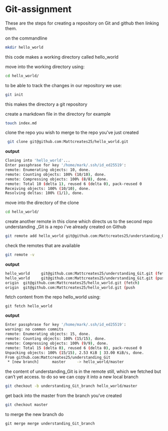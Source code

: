 # Git-assignment
These are the steps for creating a repository on Git and github then linking them. 


on the commandline 
```bash
mkdir hello_world
```
this code makes a working directory called hello_world

move into the working directory using:

```bash
cd hello_world/
```
to be able to track the changes in our repository we use:

```bash
git init
```
this makes the directory a git repository

create a markdown file in the directory  for example

```bash
touch index.md
```

clone the repo you wish to merge to the repo you've just created

```bash
 git clone git@github.com:Mattcreates25/hello_world.git

```
__output__
```bash
Cloning into 'hello_world'...
Enter passphrase for key '/home/mark/.ssh/id_ed25519':
remote: Enumerating objects: 10, done.
remote: Counting objects: 100% (10/10), done.
remote: Compressing objects: 100% (8/8), done.
remote: Total 10 (delta 1), reused 6 (delta 0), pack-reused 0
Receiving objects: 100% (10/10), done.
Resolving deltas: 100% (1/1), done.
```

move into the directory of the clone

```bash
cd hello_world/
```

create another remote in this clone which directs us to the second repo understanding _Git is a repo i've already created on Github

```bash
git remote add hello_world git@github.com:Mattcreates25/understanding_Git.git 
```

check the remotes that are available

```bash
git remote -v
```

__output__
```bash
hello_world     git@github.com:Mattcreates25/understanding_Git.git (fetch)
hello_world     git@github.com:Mattcreates25/understanding_Git.git (push)
origin  git@github.com:Mattcreates25/hello_world.git (fetch)
origin  git@github.com:Mattcreates25/hello_world.git (push
```

fetch content from the repo hello_world using:

```
git fetch hello_world
```

__output__
```bash
Enter passphrase for key '/home/mark/.ssh/id_ed25519':
warning: no common commits
remote: Enumerating objects: 15, done.
remote: Counting objects: 100% (15/15), done.
remote: Compressing objects: 100% (9/9), done.
remote: Total 15 (delta 0), reused 6 (delta 0), pack-reused 0
Unpacking objects: 100% (15/15), 2.53 KiB | 33.00 KiB/s, done.
From github.com:Mattcreates25/understanding_Git
 * [new branch]      master     -> hello_world/master
 ```
 
 the content of understanding_Git is in the remote still, which we fetched but can’t yet access. to do so we can copy it into a new local branch
 
 ```bash
 git checkout -b understanding_Git_branch hello_world/master
 ```
 
 get back into the master from the branch you've created
 ```bash
 git checkout master
 ```
 
 to merge the new branch do 
 ```
 git merge merge understanding_Git_branch
 ```
